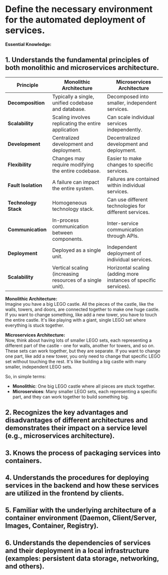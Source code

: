 # Define the necessary environment for the automated deployment of services.

**Essential Knowledge:**

## 1. Understands the fundamental principles of both monolithic and microservices architecture.

| **Principle**                                       | **Monolithic Architecture**                         | **Microservices Architecture**                       |
|-----------------------------------------------------|-----------------------------------------------------|-----------------------------------------------------|
| **Decomposition**                                   | Typically a single, unified codebase and database.  | Decomposed into smaller, independent services.       |
| **Scalability**                                     | Scaling involves replicating the entire application | Can scale individual services independently.         |
| **Development**                                     | Centralized development and deployment.              | Decentralized development and deployment.            |
| **Flexibility**                                     | Changes may require modifying the entire codebase. | Easier to make changes to specific services.         |
| **Fault Isolation**                                 | A failure can impact the entire system.              | Failures are contained within individual services.  |
| **Technology Stack**                                | Homogeneous technology stack.                        | Can use different technologies for different services.|
| **Communication**                                   | In-process communication between components.        | Inter-service communication through APIs.            |
| **Deployment**                                      | Deployed as a single unit.                           | Independent deployment of individual services.      |
| **Scalability**                                     | Vertical scaling (increasing resources of a single unit). | Horizontal scaling (adding more instances of specific services). |

**Monolithic Architecture:**<br>
Imagine you have a big LEGO castle. All the pieces of the castle, like the walls, towers, and doors, are connected together to make one huge castle. If you want to change something, like add a new tower, you have to touch the entire castle. It's like playing with a giant, single LEGO set where everything is stuck together.

**Microservices Architecture:**<br>
Now, think about having lots of smaller LEGO sets, each representing a different part of the castle - one for walls, another for towers, and so on. These sets can work together, but they are separate. If you want to change one part, like add a new tower, you only need to change that specific LEGO set without touching the rest. It's like building a big castle with many smaller, independent LEGO sets.

So, in simple terms:

- **Monolithic**: One big LEGO castle where all pieces are stuck together.
- **Microservices**: Many smaller LEGO sets, each representing a specific part, and they can work together to build something big.

## 2. Recognizes the key advantages and disadvantages of different architectures and demonstrates their impact on a service level (e.g., microservices architecture).

## 3. Knows the process of packaging services into containers.

## 4. Understands the procedures for deploying services in the backend and how these services are utilized in the frontend by clients.

## 5. Familiar with the underlying architecture of a container environment (Daemon, Client/Server, Images, Container, Registry).

## 6. Understands the dependencies of services and their deployment in a local infrastructure (examples: persistent data storage, networking, and others).
